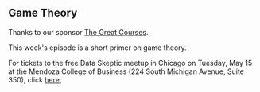 ## Game Theory

Thanks to our sponsor [The Great Courses](http://thegreatcoursesplus.com/data).

This week's episode is a short primer on game theory.

For tickets to the free Data Skeptic meetup in Chicago on Tuesday, May 15 at the Mendoza College of Business (224 South Michigan Avenue, Suite 350), click [here](https://www.eventbrite.com/e/data-skeptic-at-the-mendoza-college-of-business-tickets-45689707144),



